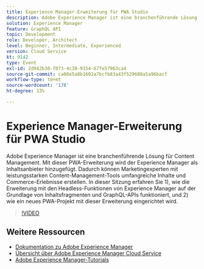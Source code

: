 ```yaml
---
title: Experience Manager-Erweiterung für PWA Studio
description: Adobe Experience Manager ist eine branchenführende Lösung für Content Management. Mit dieser PWA-Erweiterung wird der Experience Manager als Inhaltsanbieter hinzugefügt. Dadurch können Marketingexperten mit leistungsstarken Content-Management-Tools umfangreiche Inhalte und Commerce-Erlebnisse erstellen. In dieser Sitzung erfahren Sie 1), wie die Erweiterung mit den Headless-Funktionen von Experience Manager auf der Grundlage von Inhaltsfragmenten und GraphQL-APIs funktioniert, und 2) wie ein neues PWA-Projekt mit dieser Erweiterung eingerichtet wird.
solution: Experience Manager
feature: GraphQL API
topic: Development
role: Developer, Architect
level: Beginner, Intermediate, Experienced
version: Cloud Service
kt: 9142
type: Event
exl-id: 2d942b30-f073-4c30-9154-67fe57963ca4
source-git-commit: ca06e5a8b1602a7bcfb83a43f529680a5a96bacf
workflow-type: tm+mt
source-wordcount: '178'
ht-degree: 13%

---
```


# Experience Manager-Erweiterung für PWA Studio

Adobe Experience Manager ist eine branchenführende Lösung für Content Management. Mit dieser PWA-Erweiterung wird der Experience Manager als Inhaltsanbieter hinzugefügt. Dadurch können Marketingexperten mit leistungsstarken Content-Management-Tools umfangreiche Inhalte und Commerce-Erlebnisse erstellen. In dieser Sitzung erfahren Sie 1), wie die Erweiterung mit den Headless-Funktionen von Experience Manager auf der Grundlage von Inhaltsfragmenten und GraphQL-APIs funktioniert, und 2) wie ein neues PWA-Projekt mit dieser Erweiterung eingerichtet wird.

>[!VIDEO](https://video.tv.adobe.com/v/337581/?quality=12&learn=on&hidetitle=true)

## Weitere Ressourcen

- [Dokumentation zu Adobe Experience Manager ](https://experienceleague.adobe.com/docs/experience-manager-cloud-service.html?lang=de)
- [Übersicht über Adobe Experience Manager Cloud Service](https://experienceleague.adobe.com/docs/experience-manager-cloud-service/overview/home.html?lang=de)
- [Adobe Experience Manager-Tutorials](https://experienceleague.adobe.com/docs/experience-manager-tutorials.html?lang=de)
